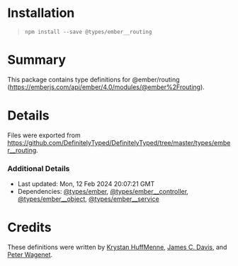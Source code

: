 # Installation
> `npm install --save @types/ember__routing`

# Summary
This package contains type definitions for @ember/routing (https://emberjs.com/api/ember/4.0/modules/@ember%2Frouting).

# Details
Files were exported from https://github.com/DefinitelyTyped/DefinitelyTyped/tree/master/types/ember__routing.

### Additional Details
 * Last updated: Mon, 12 Feb 2024 20:07:21 GMT
 * Dependencies: [@types/ember](https://npmjs.com/package/@types/ember), [@types/ember__controller](https://npmjs.com/package/@types/ember__controller), [@types/ember__object](https://npmjs.com/package/@types/ember__object), [@types/ember__service](https://npmjs.com/package/@types/ember__service)

# Credits
These definitions were written by [Krystan HuffMenne](https://github.com/gitKrystan), [James C. Davis](https://github.com/jamescdavis), and [Peter Wagenet](https://github.com/wagenet).
